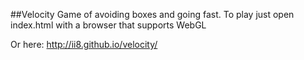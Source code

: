 ##Velocity
Game of avoiding boxes and going fast.
To play just open index.html with a browser that supports WebGL

Or here: http://ii8.github.io/velocity/
